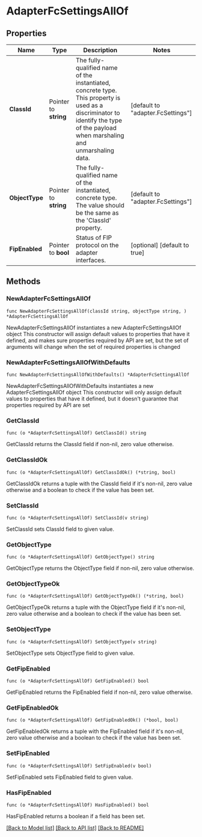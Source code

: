 # AdapterFcSettingsAllOf

## Properties

Name | Type | Description | Notes
------------ | ------------- | ------------- | -------------
**ClassId** | Pointer to **string** | The fully-qualified name of the instantiated, concrete type. This property is used as a discriminator to identify the type of the payload when marshaling and unmarshaling data. | [default to "adapter.FcSettings"]
**ObjectType** | Pointer to **string** | The fully-qualified name of the instantiated, concrete type. The value should be the same as the &#39;ClassId&#39; property. | [default to "adapter.FcSettings"]
**FipEnabled** | Pointer to **bool** | Status of FIP protocol on the adapter interfaces. | [optional] [default to true]

## Methods

### NewAdapterFcSettingsAllOf

`func NewAdapterFcSettingsAllOf(classId string, objectType string, ) *AdapterFcSettingsAllOf`

NewAdapterFcSettingsAllOf instantiates a new AdapterFcSettingsAllOf object
This constructor will assign default values to properties that have it defined,
and makes sure properties required by API are set, but the set of arguments
will change when the set of required properties is changed

### NewAdapterFcSettingsAllOfWithDefaults

`func NewAdapterFcSettingsAllOfWithDefaults() *AdapterFcSettingsAllOf`

NewAdapterFcSettingsAllOfWithDefaults instantiates a new AdapterFcSettingsAllOf object
This constructor will only assign default values to properties that have it defined,
but it doesn't guarantee that properties required by API are set

### GetClassId

`func (o *AdapterFcSettingsAllOf) GetClassId() string`

GetClassId returns the ClassId field if non-nil, zero value otherwise.

### GetClassIdOk

`func (o *AdapterFcSettingsAllOf) GetClassIdOk() (*string, bool)`

GetClassIdOk returns a tuple with the ClassId field if it's non-nil, zero value otherwise
and a boolean to check if the value has been set.

### SetClassId

`func (o *AdapterFcSettingsAllOf) SetClassId(v string)`

SetClassId sets ClassId field to given value.


### GetObjectType

`func (o *AdapterFcSettingsAllOf) GetObjectType() string`

GetObjectType returns the ObjectType field if non-nil, zero value otherwise.

### GetObjectTypeOk

`func (o *AdapterFcSettingsAllOf) GetObjectTypeOk() (*string, bool)`

GetObjectTypeOk returns a tuple with the ObjectType field if it's non-nil, zero value otherwise
and a boolean to check if the value has been set.

### SetObjectType

`func (o *AdapterFcSettingsAllOf) SetObjectType(v string)`

SetObjectType sets ObjectType field to given value.


### GetFipEnabled

`func (o *AdapterFcSettingsAllOf) GetFipEnabled() bool`

GetFipEnabled returns the FipEnabled field if non-nil, zero value otherwise.

### GetFipEnabledOk

`func (o *AdapterFcSettingsAllOf) GetFipEnabledOk() (*bool, bool)`

GetFipEnabledOk returns a tuple with the FipEnabled field if it's non-nil, zero value otherwise
and a boolean to check if the value has been set.

### SetFipEnabled

`func (o *AdapterFcSettingsAllOf) SetFipEnabled(v bool)`

SetFipEnabled sets FipEnabled field to given value.

### HasFipEnabled

`func (o *AdapterFcSettingsAllOf) HasFipEnabled() bool`

HasFipEnabled returns a boolean if a field has been set.


[[Back to Model list]](../README.md#documentation-for-models) [[Back to API list]](../README.md#documentation-for-api-endpoints) [[Back to README]](../README.md)



